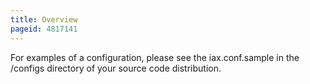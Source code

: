 ```yaml
---
title: Overview
pageid: 4817141
---
```


For examples of a configuration, please see the iax.conf.sample in the /configs directory of your source code distribution.
